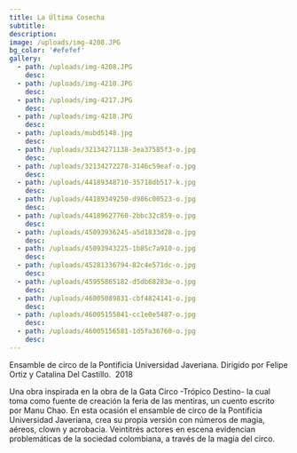 ```yaml
---
title: La Última Cosecha
subtitle:
description:
image: /uploads/img-4208.JPG
bg_color: '#efefef'
gallery:
  - path: /uploads/img-4208.JPG
    desc:
  - path: /uploads/img-4210.JPG
    desc:
  - path: /uploads/img-4217.JPG
    desc:
  - path: /uploads/img-4218.JPG
    desc:
  - path: /uploads/mubd5148.jpg
    desc:
  - path: /uploads/32134271138-3ea37585f3-o.jpg
    desc:
  - path: /uploads/32134272278-3146c59eaf-o.jpg
    desc:
  - path: /uploads/44189348710-35718db517-k.jpg
    desc:
  - path: /uploads/44189349250-d986c00523-o.jpg
    desc:
  - path: /uploads/44189627760-2bbc32c859-o.jpg
    desc:
  - path: /uploads/45093936245-a5d1833d28-o.jpg
    desc:
  - path: /uploads/45093943225-1b85c7a910-o.jpg
    desc:
  - path: /uploads/45281336794-82c4e571dc-o.jpg
    desc:
  - path: /uploads/45955865182-d5db68283e-o.jpg
    desc:
  - path: /uploads/46005089831-cbf4824141-o.jpg
    desc:
  - path: /uploads/46005155841-cc1e0e5487-o.jpg
    desc:
  - path: /uploads/46005156581-1d5fa36760-o.jpg
    desc:
---
```


Ensamble de circo de la Pontificia Universidad Javeriana. Dirigido por Felipe Ortiz y Catalina Del Castillo.&nbsp; 2018

Una obra inspirada en la obra de la Gata Circo -Tr&oacute;pico Destino- la cual toma como fuente de creaci&oacute;n la feria de las mentiras, un cuento escrito por Manu Chao. En esta ocasi&oacute;n el ensamble de circo de la Pontificia Universidad Javeriana, crea su propia versi&oacute;n con n&uacute;meros de magia, a&eacute;reos, clown y acrobacia. Veintitr&eacute;s actores en escena evidencian problem&aacute;ticas de la sociedad colombiana, a trav&eacute;s de la magia del circo.